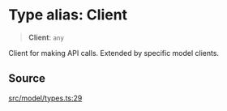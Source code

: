 # Type alias: Client

> **Client**: `any`

Client for making API calls. Extended by specific model clients.

## Source

[src/model/types.ts:29](https://github.com/dexaai/llm-tools/blob/5018eae/src/model/types.ts#L29)
